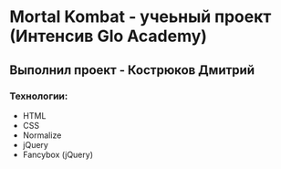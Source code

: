# Mortal Kombat - учеьный проект (Интенсив Glo Academy)
## Выполнил проект - Кострюков Дмитрий
### Технологии:
- HTML
- CSS
- Normalize
- jQuery
- Fancybox (jQuery)
